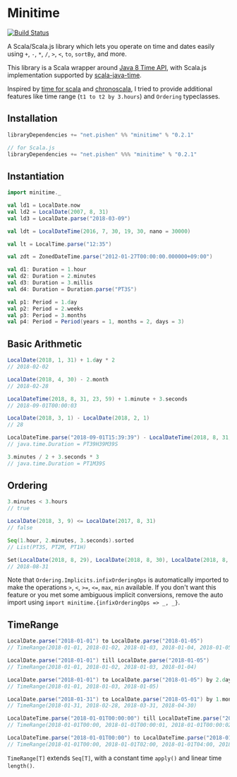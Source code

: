 # Minitime
[![Build Status](https://api.travis-ci.org/pishen/minitime.svg?branch=master)](https://travis-ci.org/pishen/minitime)

A Scala/Scala.js library which lets you operate on time and dates easily using `+`, `-`, `*`, `/`, `>`, `<`, `to`, `sortBy`, and more.

This library is a Scala wrapper around [Java 8 Time API](https://docs.oracle.com/javase/8/docs/api/java/time/package-summary.html), with Scala.js implementation supported by [scala-java-time](http://cquiroz.github.io/scala-java-time/).

Inspired by [time for scala](https://github.com/johanandren/timeforscala) and [chronoscala](https://github.com/opt-tech/chronoscala), I tried to provide additional features like time range (`t1 to t2 by 3.hours`) and `Ordering` typeclasses.

## Installation

``` scala
libraryDependencies += "net.pishen" %% "minitime" % "0.2.1"

// for Scala.js
libraryDependencies += "net.pishen" %%% "minitime" % "0.2.1"
```

## Instantiation

``` scala
import minitime._

val ld1 = LocalDate.now
val ld2 = LocalDate(2007, 8, 31)
val ld3 = LocalDate.parse("2018-03-09")

val ldt = LocalDateTime(2016, 7, 30, 19, 30, nano = 30000)

val lt = LocalTime.parse("12:35")

val zdt = ZonedDateTime.parse("2012-01-27T00:00:00.000000+09:00")

val d1: Duration = 1.hour
val d2: Duration = 2.minutes
val d3: Duration = 3.millis
val d4: Duration = Duration.parse("PT3S")

val p1: Period = 1.day
val p2: Period = 2.weeks
val p3: Period = 3.months
val p4: Period = Period(years = 1, months = 2, days = 3)
```

## Basic Arithmetic

``` scala
LocalDate(2018, 1, 31) + 1.day * 2
// 2018-02-02

LocalDate(2018, 4, 30) - 2.month
// 2018-02-28

LocalDateTime(2018, 8, 31, 23, 59) + 1.minute + 3.seconds
// 2018-09-01T00:00:03

LocalDate(2018, 3, 1) - LocalDate(2018, 2, 1)
// 28

LocalDateTime.parse("2018-09-01T15:39:39") - LocalDateTime(2018, 8, 31, 0, 0)
// java.time.Duration = PT39H39M39S

3.minutes / 2 + 3.seconds * 3
// java.time.Duration = PT1M39S
```

## Ordering

``` scala
3.minutes < 3.hours
// true

LocalDate(2018, 3, 9) <= LocalDate(2017, 8, 31)
// false

Seq(1.hour, 2.minutes, 3.seconds).sorted
// List(PT3S, PT2M, PT1H)

Set(LocalDate(2018, 8, 29), LocalDate(2018, 8, 30), LocalDate(2018, 8, 31)).max
// 2018-08-31
```

Note that `Ordering.Implicits.infixOrderingOps` is automatically imported to make the operations `>`, `<`, `>=`, `<=`, `max`, `min` available. If you don't want this feature or you met some ambiguous implicit conversions, remove the auto import using `import minitime.{infixOrderingOps => _, _}`.

## TimeRange

``` scala
LocalDate.parse("2018-01-01") to LocalDate.parse("2018-01-05")
// TimeRange(2018-01-01, 2018-01-02, 2018-01-03, 2018-01-04, 2018-01-05)

LocalDate.parse("2018-01-01") till LocalDate.parse("2018-01-05")
// TimeRange(2018-01-01, 2018-01-02, 2018-01-03, 2018-01-04)

LocalDate.parse("2018-01-01") to LocalDate.parse("2018-01-05") by 2.days
// TimeRange(2018-01-01, 2018-01-03, 2018-01-05)

LocalDate.parse("2018-01-31") to LocalDate.parse("2018-05-01") by 1.month
// TimeRange(2018-01-31, 2018-02-28, 2018-03-31, 2018-04-30)

LocalDateTime.parse("2018-01-01T00:00:00") till LocalDateTime.parse("2018-01-01T00:00:03")
// TimeRange(2018-01-01T00:00, 2018-01-01T00:00:01, 2018-01-01T00:00:02)

LocalDateTime.parse("2018-01-01T00:00") to LocalDateTime.parse("2018-01-01T06:00") by 2.hour
// TimeRange(2018-01-01T00:00, 2018-01-01T02:00, 2018-01-01T04:00, 2018-01-01T06:00)
```

`TimeRange[T]` extends `Seq[T]`, with a constant time `apply()` and linear time `length()`.
